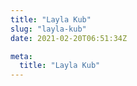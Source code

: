 ```yaml
---
title: "Layla Kub"
slug: "layla-kub"
date: 2021-02-20T06:51:34Z

meta:
  title: "Layla Kub"
---
```



